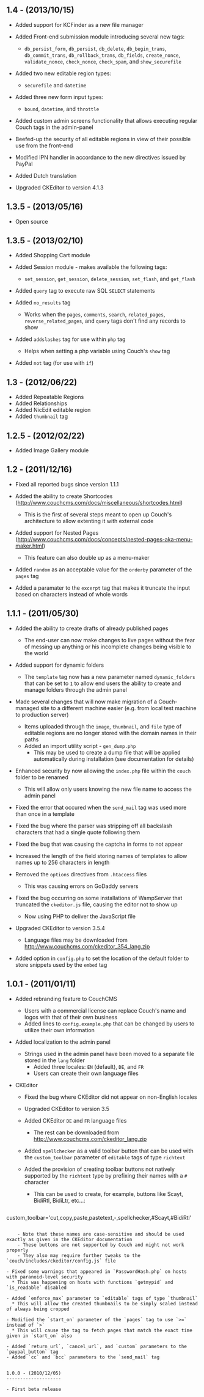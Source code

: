 1.4 - (2013/10/15)
------------------

- Added support for KCFinder as a new file manager
- Added Front-end submission module introducing several new tags:
  * `db_persist_form`, `db_persist`, `db_delete`, `db_begin_trans`, `db_commit_trans`, `db_rollback_trans`, `db_fields`, `create_nonce`, `validate_nonce`, `check_nonce`, `check_spam`, and `show_securefile`

- Added two new editable region types:
  * `securefile` and `datetime`

- Added three new form input types:
  * `bound`, `datetime`, and `throttle`

- Added custom admin screens functionality that allows executing regular Couch tags in the admin-panel
- Beefed-up the security of all editable regions in view of their possible use from the front-end
- Modified IPN handler in accordance to the new directives issued by PayPal
- Added Dutch translation
- Upgraded CKEditor to version 4.1.3


1.3.5 - (2013/05/16)
--------------------

- Open source


1.3.5 - (2013/02/10)
--------------------

- Added Shopping Cart module
- Added Session module - makes available the following tags:
  * `set_session`, `get_session`, `delete_session`, `set_flash`, and `get_flash`

- Added `query` tag to execute raw SQL `SELECT` statements
- Added `no_results` tag
  * Works when the `pages`, `comments`, `search`, `related_pages`, `reverse_related_pages`, and `query` tags don't find any records to show

- Added `addslashes` tag for use within `php` tag
  * Helps when setting a php variable using Couch's `show` tag

- Added `not` tag (for use with `if`)


1.3 - (2012/06/22)
------------------

- Added Repeatable Regions
- Added Relationships
- Added NicEdit editable region
- Added `thumbnail` tag


1.2.5 - (2012/02/22)
--------------------

- Added Image Gallery module


1.2 - (2011/12/16)
------------------

- Fixed all reported bugs since version 1.1.1
- Added the ability to create Shortcodes (http://www.couchcms.com/docs/miscellaneous/shortcodes.html)
  * This is the first of several steps meant to open up Couch's architecture to allow extenting it with external code

- Added support for Nested Pages (http://www.couchcms.com/docs/concepts/nested-pages-aka-menu-maker.html)
  * This feature can also double up as a menu-maker

- Added `random` as an acceptable value for the `orderby` parameter of the `pages` tag
- Added a paramater to the `excerpt` tag that makes it truncate the input based on characters instead of whole words


1.1.1 - (2011/05/30)
--------------------

- Added the ability to create drafts of already published pages
  * The end-user can now make changes to live pages without the fear of messing up anything or his incomplete changes being visible to the world

- Added support for dynamic folders
  * The `template` tag now has a new parameter named `dynamic_folders` that can be set to `1` to allow end users the ability to create and manage folders through the admin panel

- Made several changes that will now make migration of a Couch-managed site to a different machine easier (e.g. from local test machine to production server)
  * Items uploaded through the `image`, `thumbnail`, and `file` type of editable regions are no longer stored with the domain names in their paths
  * Added an import utility script - `gen_dump.php`
    - This may be used to create a dump file that will be applied automatically during installation (see documentation for details)

- Enhanced security by now allowing the `index.php` file within the `couch` folder to be renamed
  * This will allow only users knowing the new file name to access the admin panel

- Fixed the error that occured when the `send_mail` tag was used more than once in a template
- Fixed the bug where the parser was stripping off all backslash characters that had a single quote following them
- Fixed the bug that was causing the captcha in forms to not appear
- Increased the length of the field storing names of templates to allow names up to 256 characters in length
- Removed the `options` directives from `.htaccess` files
  * This was causing errors on GoDaddy servers

- Fixed the bug occurring on some installations of WampServer that truncated the `ckeditor.js` file, causing the editor not to show up
  * Now using PHP to deliver the JavaScript file

- Upgraded CKEditor to version 3.5.4
  * Language files may be downloaded from http://www.couchcms.com/ckeditor_354_lang.zip

- Added option in `config.php` to set the location of the default folder to store snippets used by the `embed` tag


1.0.1 - (2011/01/11)
--------------------

- Added rebranding feature to CouchCMS
  * Users with a commercial license can replace Couch's name and logos with that of their own business
  * Added lines to `config.example.php` that can be changed by users to utilize their own information

- Added localization to the admin panel
  * Strings used in the admin panel have been moved to a separate file stored in the `lang` folder
    - Added three locales: `EN` (default), `DE`, and `FR`
    - Users can create their own language files

- CKEditor
  * Fixed the bug where CKEditor did not appear on non-English locales
  * Upgraded CKEditor to version 3.5
  * Added CKEditor `DE` and `FR` language files
    - The rest can be downloaded from http://www.couchcms.com/ckeditor_lang.zip

  * Added `spellchecker` as a valid toolbar button that can be used with the `custom_toolbar` parameter of `editable` tags of type `richtext`
  * Added the provision of creating toolbar buttons not natively supported by the `richtext` type by prefixing their names with a `#` character
    - This can be used to create, for example, buttons like Scayt, BidiRtl, BidiLtr, etc&hellip;:
    ```
custom_toolbar='cut,copy,paste,pastetext,-,spellchecker,#Scayt,#BidiRtl'
```

    - Note that these names are case-sensitive and should be used exactly as given in the CKEditor documentation
    - These buttons are not supported by Couch and might not work properly
    - They also may require further tweaks to the `couch/includes/ckeditor/config.js` file

- Fixed some warnings that appeared in `PasswordHash.php` on hosts with paranoid-level security
  * This was happening on hosts with functions `getmypid` and `is_readable` disabled

- Added `enforce_max` parameter to `editable` tags of type `thumbnail`
  * This will allow the created thumbnails to be simply scaled instead of always being cropped

- Modified the `start_on` parameter of the `pages` tag to use `>=` instead of `>`
  * This will cause the tag to fetch pages that match the exact time given in `start_on` also

- Added `return_url`, `cancel_url`, and `custom` parameters to the `paypal_button` tag
- Added `cc` and `bcc` parameters to the `send_mail` tag


1.0.0 - (2010/12/05)
--------------------

- First beta release
